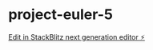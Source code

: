 # project-euler-5

[Edit in StackBlitz next generation editor ⚡️](https://stackblitz.com/~/github.com/honorablemention/project-euler-5)